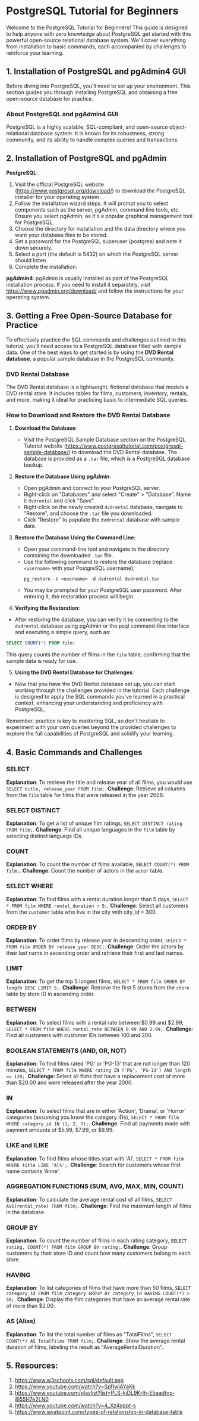# PostgreSQL Tutorial for Beginners

Welcome to the PostgreSQL Tutorial for Beginners! This guide is designed to help anyone with zero knowledge about PostgreSQL get started with this powerful open-source relational database system. We'll cover everything from installation to basic commands, each accompanied by challenges to reinforce your learning.

## 1. Installation of PostgreSQL and pgAdmin4 GUI

Before diving into PostgreSQL, you'll need to set up your environment. This section guides you through installing PostgreSQL and obtaining a free open-source database for practice.

### About PostgreSQL and pgAdmin4 GUI

PostgreSQL is a highly scalable, SQL-compliant, and open-source object-relational database system. It is known for its robustness, strong community, and its ability to handle complex queries and transactions.

## 2. Installation of PostgreSQL and pgAdmin

**PostgreSQL**:
1. Visit the official PostgreSQL website (https://www.postgresql.org/download/) to download the PostgreSQL installer for your operating system.
2. Follow the installation wizard steps. It will prompt you to select components such as the server, pgAdmin, command line tools, etc. Ensure you select pgAdmin, as it's a popular graphical management tool for PostgreSQL.
3. Choose the directory for installation and the data directory where you want your database files to be stored.
4. Set a password for the PostgreSQL superuser (postgres) and note it down securely.
5. Select a port (the default is 5432) on which the PostgreSQL server should listen.
6. Complete the installation.

**pgAdmin4**:
pgAdmin is usually installed as part of the PostgreSQL installation process. If you need to install it separately, visit https://www.pgadmin.org/download/ and follow the instructions for your operating system.

## 3. Getting a Free Open-Source Database for Practice

To effectively practice the SQL commands and challenges outlined in this tutorial, you'll need access to a PostgreSQL database filled with sample data. One of the best ways to get started is by using the **DVD Rental database**, a popular sample database in the PostgreSQL community.

### DVD Rental Database

The DVD Rental database is a lightweight, fictional database that models a DVD rental store. It includes tables for films, customers, inventory, rentals, and more, making it ideal for practicing basic to intermediate SQL queries.

### How to Download and Restore the DVD Rental Database

1. **Download the Database**: 
   - Visit the PostgreSQL Sample Database section on the PostgreSQL Tutorial website (https://www.postgresqltutorial.com/postgresql-sample-database/) to download the DVD Rental database. The database is provided as a `.tar` file, which is a PostgreSQL database backup.

2. **Restore the Database Using pgAdmin**:
   - Open pgAdmin and connect to your PostgreSQL server.
   - Right-click on "Databases" and select "Create" > "Database". Name it `dvdrental` and click "Save".
   - Right-click on the newly created `dvdrental` database, navigate to "Restore", and choose the `.tar` file you downloaded.
   - Click "Restore" to populate the `dvdrental` database with sample data.

3. **Restore the Database Using the Command Line**:
   - Open your command-line tool and navigate to the directory containing the downloaded `.tar` file.
   - Use the following command to restore the database (replace `<username>` with your PostgreSQL username):
     ```
     pg_restore -U <username> -d dvdrental dvdrental.tar
     ```
   - You may be prompted for your PostgreSQL user password. After entering it, the restoration process will begin.

4. **Verifying the Restoration**:

- After restoring the database, you can verify it by connecting to the `dvdrental` database using pgAdmin or the psql command-line interface and executing a simple query, such as:
```sql
SELECT COUNT(*) FROM film;
```
This query counts the number of films in the `film` table, confirming that the sample data is ready for use.

5. **Using the DVD Rental Database for Challenges**:

- Now that you have the DVD Rental database set up, you can start working through the challenges provided in the tutorial. Each challenge is designed to apply the SQL commands you've learned in a practical context, enhancing your understanding and proficiency with PostgreSQL.

Remember, practice is key to mastering SQL, so don't hesitate to experiment with your own queries beyond the provided challenges to explore the full capabilities of PostgreSQL and solidify your learning.

## 4. Basic Commands and Challenges

### SELECT
**Explanation**: To retrieve the title and release year of all films, you would use `SELECT title, release_year FROM film;`.
**Challenge**: Retrieve all columns from the `film` table for films that were released in the year 2006.

### SELECT DISTINCT
**Explanation**: To get a list of unique film ratings, `SELECT DISTINCT rating FROM film;`.
**Challenge**: Find all unique languages in the `film` table by selecting distinct language IDs.

### COUNT
**Explanation**: To count the number of films available, `SELECT COUNT(*) FROM film;`.
**Challenge**: Count the number of actors in the `actor` table.

### SELECT WHERE
**Explanation**: To find films with a rental duration longer than 5 days, `SELECT * FROM film WHERE rental_duration > 5;`.
**Challenge**: Select all customers from the `customer` table who live in the city with city_id = 300.

### ORDER BY
**Explanation**: To order films by release year in descending order, `SELECT * FROM film ORDER BY release_year DESC;`.
**Challenge**: Order the actors by their last name in ascending order and retrieve their first and last names.

### LIMIT
**Explanation**: To get the top 5 longest films, `SELECT * FROM film ORDER BY length DESC LIMIT 5;`.
**Challenge**: Retrieve the first 5 stores from the `store` table by store ID in ascending order.

### BETWEEN
**Explanation**: To select films with a rental rate between $0.99 and $2.99, `SELECT * FROM film WHERE rental_rate BETWEEN 0.99 AND 2.99;`.
**Challenge**: Find all customers with customer IDs between 100 and 200.

### BOOLEAN STATEMENTS (AND, OR, NOT)
**Explanation**: To find films rated 'PG' or 'PG-13' that are not longer than 120 minutes, `SELECT * FROM film WHERE rating IN ('PG', 'PG-13') AND length <= 120;`.
**Challenge**: Select all films that have a replacement cost of more than $20.00 and were released after the year 2000.

### IN
**Explanation**: To select films that are in either 'Action', 'Drama', or 'Horror' categories (assuming you know the category IDs), `SELECT * FROM film WHERE category_id IN (1, 2, 7);`.
**Challenge**: Find all payments made with payment amounts of $5.99, $7.99, or $9.99.

### LIKE and ILIKE
**Explanation**: To find films whose titles start with 'Al', `SELECT * FROM film WHERE title LIKE 'Al%';`.
**Challenge**: Search for customers whose first name contains 'Anne'.

### AGGREGATION FUNCTIONS (SUM, AVG, MAX, MIN, COUNT)
**Explanation**: To calculate the average rental cost of all films, `SELECT AVG(rental_rate) FROM film;`.
**Challenge**: Find the maximum length of films in the database.

### GROUP BY
**Explanation**: To count the number of films in each rating category, `SELECT rating, COUNT(*) FROM film GROUP BY rating;`.
**Challenge**: Group customers by their store ID and count how many customers belong to each store.

### HAVING
**Explanation**: To list categories of films that have more than 50 films, `SELECT category_id FROM film_category GROUP BY category_id HAVING COUNT(*) > 50;`.
**Challenge**: Display the film categories that have an average rental rate of more than $2.00.

### AS (Alias)
**Explanation**: To list the total number of films as "TotalFilms", `SELECT COUNT(*) AS TotalFilms FROM film;`.
**Challenge**: Show the average rental duration of films, labeling the result as "AverageRentalDuration".

## 5. Resources:
1. https://www.w3schools.com/sql/default.asp
2. https://www.youtube.com/watch?v=SpfIwlAYaKk
3. https://www.youtube.com/playlist?list=PLS-kiDL9KrIh-E5eadtnp-8l55H7e2LN0
4. https://www.youtube.com/watch?v=4_Xz4appt-s
5. https://www.javatpoint.com/types-of-relationship-in-database-table
